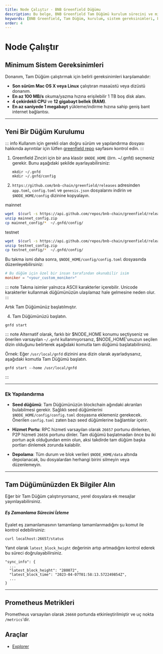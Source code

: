```yaml
---
title: Node Çalıştır - BNB Greenfield Düğümu
description: Bu belge, BNB Greenfield Tam Düğümü kurulum sürecini ve minimum sistem gereksinimlerini ayrıntılı bir şekilde açıklamaktadır. Kullanıcıların düğümlerini nasıl kuracaklarına dair adım adım talimatlar ve önemli bilgiler içermektedir.
keywords: [BNB Greenfield, Tam Düğüm, kurulum, sistem gereksinimleri, blockchain, ağ, yönlendirme]
order: 4
---
```


# Node Çalıştır

## Minimum Sistem Gereksinimleri
Donanım, Tam Düğüm çalıştırmak için belirli gereksinimleri karşılamalıdır:

* **Son sürüm Mac OS X veya Linux** çalıştıran masaüstü veya dizüstü donanım.
* **En az 100 MB/s** okuma/yazma hızına erişilebilir 1 TB boş disk alanı.
* **4 çekirdekli CPU** ve **12 gigabayt bellek (RAM)**.
* **En az saniyede 1 megabayt** yükleme/indirme hızına sahip geniş bant internet bağlantısı.

---

## Yeni Bir Düğüm Kurulumu

::: info
Kullanım için gerekli olan doğru sürüm ve yapılandırma dosyası hakkında ayrıntılar için lütfen [greenfield repo](https://github.com/bnb-chain/greenfield/releases/latest) sayfasını kontrol edin.
:::

1. Greenfield Zinciri için bir ana klasör `$NODE_HOME` (örn. ~/.gnfd) seçmeniz gerekir. Bunu aşağıdaki şekilde ayarlayabilirsiniz:

   ```
   mkdir ~/.gnfd
   mkdir ~/.gnfd/config
   ```

2. `https://github.com/bnb-chain/greenfield/releases` adresinden `app.toml`, `config.toml` ve `genesis.json` dosyalarını indirin ve `$NODE_HOME/config` dizinine kopyalayın.


mainnet

```bash
wget  $(curl -s https://api.github.com/repos/bnb-chain/greenfield/releases/latest |grep browser_ |grep mainnet_config |cut -d\" -f4)
unzip mainnet_config.zip
cp mainnet_config/*  ~/.gnfd/config/
```



testnet

```bash
wget  $(curl -s https://api.github.com/repos/bnb-chain/greenfield/releases/latest |grep browser_ |grep testnet_config |cut -d\" -f4)
unzip testnet_config.zip
cp testnet_config/*  ~/.gnfd/config/
```


Bu takma ismi daha sonra, `$NODE_HOME/config/config.toml` dosyasında düzenleyebilirsiniz:
```toml
# Bu düğüm için özel bir insan tarafından okunabilir isim
moniker = "<your_custom_moniker>"
```

::: note
Takma isimler yalnızca ASCII karakterler içerebilir. Unicode karakterler kullanmak düğümünüzün ulaşılamaz hale gelmesine neden olur.
:::

Artık Tam Düğümünüz başlatılmıştır.

4. Tam Düğümünüzü başlatın.

```shell
gnfd start
```

::: note
Alternatif olarak, farklı bir $NODE_HOME konumu seçtiyseniz ve önerilen varsayılan `~/.gnfd` kullanmıyorsanız, $NODE_HOME'unuzun seçilen dizin olduğunu belirterek aşağıdaki komutla tam düğümü başlatabilirsiniz.

Örnek: Eğer `/usr/local/gnfd` dizinini ana dizin olarak ayarladıysanız, aşağıdaki komutla Tam Düğümü başlatın.

```shell
gnfd start --home /usr/local/gnfd
```
:::

---

### Ek Yapılandırma
- **Seed düğümü**: Tam Düğümünüzün blockchain ağındaki akranları bulabilmesi gerekir. Sağlıklı seed düğümlerini `$NODE_HOME/config/config.toml` dosyasına eklemeniz gerekecek. Önerilen `config.toml` zaten bazı seed düğümlerine bağlantılar içerir.

- **Hizmet Portu**: RPC hizmeti varsayılan olarak `26657` portunu dinlerken, P2P hizmeti `26656` portunu dinler. Tam düğümü başlatmadan önce bu iki portun açık olduğundan emin olun, aksi takdirde tam düğüm başka portları dinlemek zorunda kalabilir.

- **Depolama**: Tüm durum ve blok verileri `$NODE_HOME/data` altında depolanacak, bu dosyalardan herhangi birini silmeyin veya düzenlemeyin.

---

## Tam Düğümünüzden Ek Bilgiler Alın

Eğer bir Tam Düğüm çalıştırıyorsanız, yerel dosyalara ek mesajlar yayınlayabilirsiniz.

##### Eş Zamanlama Sürecini İzleme

Eyalet eş zamanlamasının tamamlanıp tamamlanmadığını şu komut ile kontrol edebilirsiniz:

```shell
curl localhost:26657/status
```

Yanıt olarak `latest_block_height` değerinin artıp artmadığını kontrol ederek bu süreci doğrulayabilirsiniz.

```
"sync_info": {
  ...
  "latest_block_height": "280072",
  "latest_block_time": "2023-04-07T01:58:13.572249854Z",
  ...
}
```

---

## Prometheus Metrikleri

Prometheus varsayılan olarak `26660` portunda etkinleştirilmiştir ve uç nokta `/metrics`'dir.

## Araçlar

* [Explorer](https://greenfieldscan.com/)
